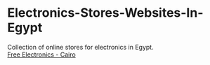 # Electronics-Stores-Websites-In-Egypt
Collection of online stores for electronics in Egypt.<br>
[Free Electronics - Cairo](https://free-electronic.com/)
